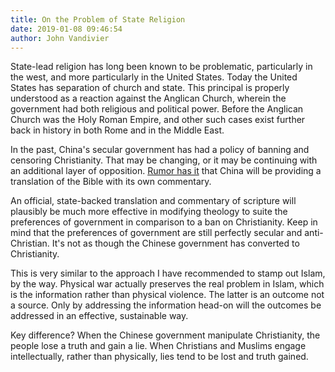 ```yaml
---
title: On the Problem of State Religion
date: 2019-01-08 09:46:54
author: John Vandivier
---
```




<!-- wp:paragraph -->
<p>State-lead religion has long been known to be problematic, particularly in the west, and more particularly in the United States. Today the United States has separation of church and state. This principal is properly understood as a reaction against the Anglican Church, wherein the government had both religious and political power. Before the Anglican Church was the Holy Roman Empire, and other such cases exist further back in history in both Rome and in the Middle East.</p>
<!-- /wp:paragraph -->

<!-- wp:paragraph -->
<p>In the past, China's secular government has had a policy of banning and censoring Christianity. That may be changing, or it may be continuing with an additional layer of opposition. <a href=\"https://www.christianpost.com/news/china-forces-church-to-take-down-first-commandment-given-to-moses.html\">Rumor has it</a> that China will be providing a translation of the Bible with its own commentary.</p>
<!-- /wp:paragraph -->

<!-- wp:paragraph -->
<p>An official, state-backed translation and commentary of scripture will plausibly be much more effective in modifying theology to suite the preferences of government in comparison to a ban on Christianity. Keep in mind that the preferences of government are still perfectly secular and anti-Christian. It's not as though the Chinese government has converted to Christianity.</p>
<!-- /wp:paragraph -->

<!-- wp:paragraph -->
<p>This is very similar to the approach I have recommended to stamp out Islam, by the way. Physical war actually preserves the real problem in Islam, which is the information rather than physical violence. The latter is an outcome not a source. Only by addressing the information head-on will the outcomes be addressed in an effective, sustainable way.</p>
<!-- /wp:paragraph -->

<!-- wp:paragraph -->
<p>Key difference? When the Chinese government manipulate Christianity, the people lose a truth and gain a lie. When Christians and Muslims engage intellectually, rather than physically, lies tend to be lost and truth gained.</p>
<!-- /wp:paragraph -->